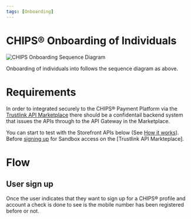 ```yaml
---
tags: [Onboarding]
---
```


# CHIPS® Onboarding of Individuals

![CHIPS Onboarding Sequence Diagram](https://marketplace.trustlinkhosting.com/images/Providers/CHIPS/Onboarding-SequenceDiagram.png)

Onboarding of individuals into follows the sequence diagram as above. 

# Requirements 
In order to integrated securely to the CHIPS&reg; Payment Platform via the [Trustlink API Marketplace] there should be a confidentail backend system that issues the APIs through to the API Gateway in the Marketplace.

You can start to test with the Storefront APIs below (See [How it works](../06-how-it-works.md)). Before [signing up](https://marketplace.trustlinkhosting.com/component/apiportal/registration) for Sandbox access on the [Trustlink API Markteplace].

# Flow
## User sign up 
Once the user indicates that they want to sign up for a CHIPS&reg; profile and account a check is done to see is the mobile number has been registered before or not.







[Trustlink API Marketplace]: https://marketplace.trustlinkhosting.com